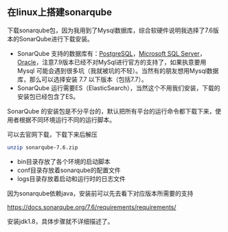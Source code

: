 ## 在linux上搭建sonarqube

下载sonarqube包，因为我用到了Mysql数据库，综合软硬件说明我选择了7.6版本的SonarQube进行下载安装。

- SonarQube 支持的数据库有：[PostgreSQL](http://www.postgresql.org/)，[Microsoft SQL Server](http://www.microsoft.com/sqlserver/)，[Oracle](http://www.oracle.com/database/)，注意7.9版本已经不对MySql进行官方的支持了，如果执意要用 Mysql 可能会遇到很多坑（我就被坑的不轻）。当然有的朋友想用Mysql数据库，那么可以选择安装 7.7 以下版本（包括7.7）。
- SonarQube 运行需要ES（ElasticSearch），当然这个不用我们安装，下载的安装包已经包含了ES。

SonarQube 的安装包是不分平台的，默认把所有平台的运行命令都下载下来，使用者根据不同环境运行不同的运行脚本。

可以去官网下载，下载下来后解压

```bash
unzip sonarqube-7.6.zip
```

- bin目录存放了各个环境的启动脚本
- conf目录存放着sonarqube的配置文件
- logs目录存放着启动和运行时的日志文件



因为sonarqube依赖java，安装前可以先去看下对应版本所需要的支持

https://docs.sonarqube.org/7.6/requirements/requirements/

安装jdk1.8，具体步骤就不详细描述了。


